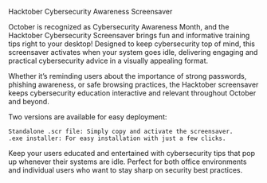 Hacktober Cybersecurity Awareness Screensaver

October is recognized as Cybersecurity Awareness Month, and the Hacktober Cybersecurity Screensaver brings fun and informative training tips right to your desktop! Designed to keep cybersecurity top of mind, this screensaver activates when your system goes idle, delivering engaging and practical cybersecurity advice in a visually appealing format.

Whether it’s reminding users about the importance of strong passwords, phishing awareness, or safe browsing practices, the Hacktober screensaver keeps cybersecurity education interactive and relevant throughout October and beyond.

Two versions are available for easy deployment:

    Standalone .scr file: Simply copy and activate the screensaver.
    .exe installer: For easy installation with just a few clicks.

Keep your users educated and entertained with cybersecurity tips that pop up whenever their systems are idle. Perfect for both office environments and individual users who want to stay sharp on security best practices.
